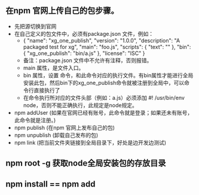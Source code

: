 ## 在npm 官网上传自己的包步骤。
- 先把源切换到官网
- 在自己定义的包文件中，必须有package.json 文件，例如：
  - {
    "name": "xg_one_publish",
    "version": "1.0.0",
    "description": "A packaged test for xg",
    "main": "foo.js",
    "scripts": {
      "text": ""
     },
    "bin": {
      "xg_one_publish": "bin/a.js"
     },
    "license": "ISC"
   }
  - 备注：package.json 文件中不允许有注释，否则报错。
  - main 属性，是文件入口。
  - bin  属性，设置 命令，和此命令对应的执行文件。有bin属性才能进行全局安装此包，然后bin下的xg_one_publish命令就被注册到全局中，可以命令行直接执行了
  - 在命令执行所对应的文件头部（例如：a.js）必须添加  #! /usr/bin/env node，否则不能正确执行，此规定是node规定。
- npm addUser   (如果在官网已经有账号，此命令就是登录；如果还未有账号，此命令就是注册。)
- npm publish   (在npm 官网上发布自己的包)
- npm unpublish (卸载自己发布的包)
- npm link      (把当前文件夹链接到全局目录下，好处是边开发边测试)

## npm root -g 获取node全局安装包的存放目录

## npm install == npm add